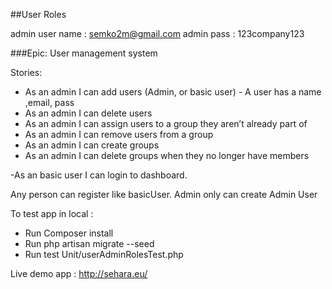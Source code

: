 ##User Roles

admin user name :  semko2m@gmail.com
admin pass : 123company123

###Epic: User management system 

 
Stories:
 

- As an admin I can add users (Admin, or basic user) - A user has a name ,email, pass 
- As an admin I can delete users
- As an admin I can assign users to a group they aren’t already part of
- As an admin I can remove users from a group
- As an admin I can create groups
- As an admin I can delete groups when they no longer have members 

-As an basic user I can login to dashboard.

Any person can register like basicUser. Admin only can create Admin User


To test app in local :
- Run Composer install
- Run php artisan migrate --seed
- Run test Unit/userAdminRolesTest.php


Live demo app : http://sehara.eu/